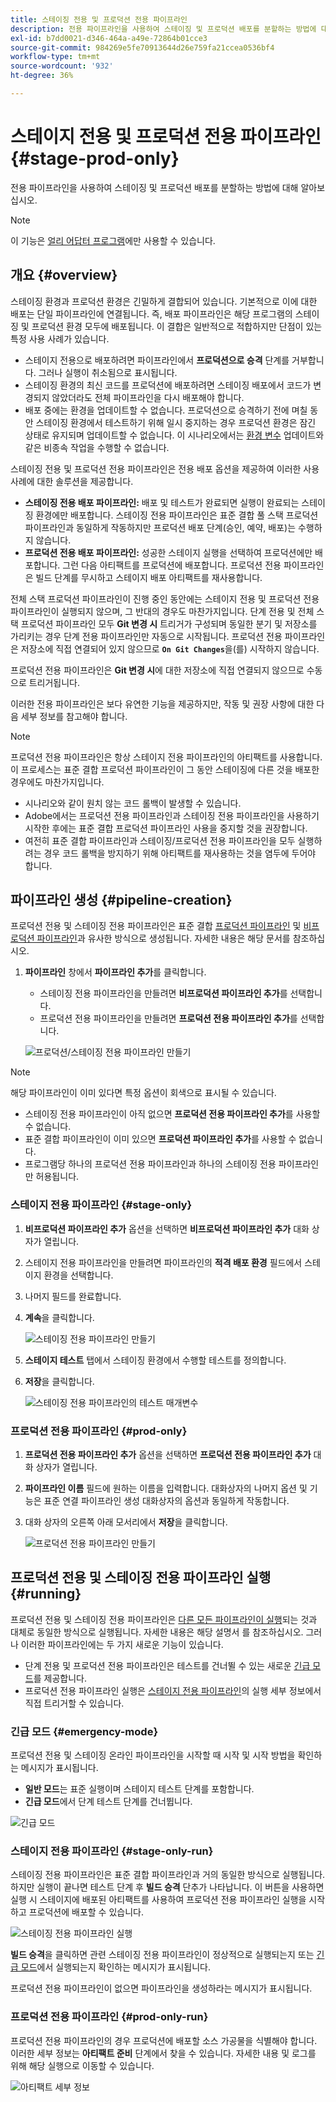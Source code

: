```yaml
---
title: 스테이징 전용 및 프로덕션 전용 파이프라인
description: 전용 파이프라인을 사용하여 스테이징 및 프로덕션 배포를 분할하는 방법에 대해 알아보십시오.
exl-id: b7dd0021-d346-464a-a49e-72864b01cce3
source-git-commit: 984269e5fe70913644d26e759fa21ccea0536bf4
workflow-type: tm+mt
source-wordcount: '932'
ht-degree: 36%

---
```


# 스테이지 전용 및 프로덕션 전용 파이프라인 {#stage-prod-only}

전용 파이프라인을 사용하여 스테이징 및 프로덕션 배포를 분할하는 방법에 대해 알아보십시오.

>[!NOTE]
>
>이 기능은 [얼리 어답터 프로그램](/help/release-notes/current.md#early-adoption)에만 사용할 수 있습니다.

## 개요 {#overview}

스테이징 환경과 프로덕션 환경은 긴밀하게 결합되어 있습니다. 기본적으로 이에 대한 배포는 단일 파이프라인에 연결됩니다. 즉, 배포 파이프라인은 해당 프로그램의 스테이징 및 프로덕션 환경 모두에 배포됩니다. 이 결합은 일반적으로 적합하지만 단점이 있는 특정 사용 사례가 있습니다.

* 스테이지 전용으로 배포하려면 파이프라인에서 **프로덕션으로 승격** 단계를 거부합니다. 그러나 실행이 취소됨으로 표시됩니다.
* 스테이징 환경의 최신 코드를 프로덕션에 배포하려면 스테이징 배포에서 코드가 변경되지 않았더라도 전체 파이프라인을 다시 배포해야 합니다.
* 배포 중에는 환경을 업데이트할 수 없습니다. 프로덕션으로 승격하기 전에 며칠 동안 스테이징 환경에서 테스트하기 위해 일시 중지하는 경우 프로덕션 환경은 잠긴 상태로 유지되며 업데이트할 수 없습니다. 이 시나리오에서는 [환경 변수](/help/getting-started/build-environment.md#environment-variables) 업데이트와 같은 비종속 작업을 수행할 수 없습니다.

스테이징 전용 및 프로덕션 전용 파이프라인은 전용 배포 옵션을 제공하여 이러한 사용 사례에 대한 솔루션을 제공합니다.

* **스테이징 전용 배포 파이프라인:** 배포 및 테스트가 완료되면 실행이 완료되는 스테이징 환경에만 배포합니다. 스테이징 전용 파이프라인은 표준 결합 풀 스택 프로덕션 파이프라인과 동일하게 작동하지만 프로덕션 배포 단계(승인, 예약, 배포)는 수행하지 않습니다.
* **프로덕션 전용 배포 파이프라인:** 성공한 스테이지 실행을 선택하여 프로덕션에만 배포합니다. 그런 다음 아티팩트를 프로덕션에 배포합니다. 프로덕션 전용 파이프라인은 빌드 단계를 무시하고 스테이지 배포 아티팩트를 재사용합니다.

전체 스택 프로덕션 파이프라인이 진행 중인 동안에는 스테이지 전용 및 프로덕션 전용 파이프라인이 실행되지 않으며, 그 반대의 경우도 마찬가지입니다. 단계 전용 및 전체 스택 프로덕션 파이프라인 모두 **Git 변경 시** 트리거가 구성되며 동일한 분기 및 저장소를 가리키는 경우 단계 전용 파이프라인만 자동으로 시작됩니다. 프로덕션 전용 파이프라인은 저장소에 직접 연결되어 있지 않으므로 **`On Git Changes`**&#x200B;을(를) 시작하지 않습니다.

프로덕션 전용 파이프라인은 **Git 변경 시**&#x200B;에 대한 저장소에 직접 연결되지 않으므로 수동으로 트리거됩니다.

이러한 전용 파이프라인은 보다 유연한 기능을 제공하지만, 작동 및 권장 사항에 대한 다음 세부 정보를 참고해야 합니다.

>[!NOTE]
>
>프로덕션 전용 파이프라인은 항상 스테이지 전용 파이프라인의 아티팩트를 사용합니다. 이 프로세스는 표준 결합 프로덕션 파이프라인이 그 동안 스테이징에 다른 것을 배포한 경우에도 마찬가지입니다.
>
>* 시나리오와 같이 원치 않는 코드 롤백이 발생할 수 있습니다.
>* Adobe에서는 프로덕션 전용 파이프라인과 스테이징 전용 파이프라인을 사용하기 시작한 후에는 표준 결합 프로덕션 파이프라인 사용을 중지할 것을 권장합니다.
>* 여전히 표준 결합 파이프라인과 스테이징/프로덕션 전용 파이프라인을 모두 실행하려는 경우 코드 롤백을 방지하기 위해 아티팩트를 재사용하는 것을 염두에 두어야 합니다.

## 파이프라인 생성 {#pipeline-creation}

프로덕션 전용 및 스테이징 전용 파이프라인은 표준 결합 [프로덕션 파이프라인](/help/using/production-pipelines.md) 및 [비프로덕션 파이프라인](/help/using/non-production-pipelines.md)과 유사한 방식으로 생성됩니다. 자세한 내용은 해당 문서를 참조하십시오.

1. **파이프라인** 창에서 **파이프라인 추가**&#x200B;를 클릭합니다.

   * 스테이징 전용 파이프라인을 만들려면 **비프로덕션 파이프라인 추가**&#x200B;를 선택합니다.
   * 프로덕션 전용 파이프라인을 만들려면 **프로덕션 전용 파이프라인 추가**&#x200B;를 선택합니다.

   ![프로덕션/스테이징 전용 파이프라인 만들기](/help/assets/configure-pipelines/prod-stage-pipelines.png)

>[!NOTE]
>
>해당 파이프라인이 이미 있다면 특정 옵션이 회색으로 표시될 수 있습니다.
>
>* 스테이징 전용 파이프라인이 아직 없으면 **프로덕션 전용 파이프라인 추가**&#x200B;를 사용할 수 없습니다.
>* 표준 결합 파이프라인이 이미 있으면 **프로덕션 파이프라인 추가**&#x200B;를 사용할 수 없습니다.
>* 프로그램당 하나의 프로덕션 전용 파이프라인과 하나의 스테이징 전용 파이프라인만 허용됩니다.

### 스테이지 전용 파이프라인 {#stage-only}

1. **비프로덕션 파이프라인 추가** 옵션을 선택하면 **비프로덕션 파이프라인 추가** 대화 상자가 열립니다.
1. 스테이지 전용 파이프라인을 만들려면 파이프라인의 **적격 배포 환경** 필드에서 스테이지 환경을 선택합니다.
1. 나머지 필드를 완료합니다.
1. **계속**&#x200B;을 클릭합니다.

   ![스테이징 전용 파이프라인 만들기](/help/assets/configure-pipelines/stage-only.png)

1. **스테이지 테스트** 탭에서 스테이징 환경에서 수행할 테스트를 정의합니다.
1. **저장**&#x200B;을 클릭합니다.

   ![스테이징 전용 파이프라인의 테스트 매개변수](/help/assets/configure-pipelines/stage-only-test.png)

### 프로덕션 전용 파이프라인 {#prod-only}

1. **프로덕션 전용 파이프라인 추가** 옵션을 선택하면 **프로덕션 전용 파이프라인 추가** 대화 상자가 열립니다.
1. **파이프라인 이름** 필드에 원하는 이름을 입력합니다. 대화상자의 나머지 옵션 및 기능은 표준 연결 파이프라인 생성 대화상자의 옵션과 동일하게 작동합니다.
1. 대화 상자의 오른쪽 아래 모서리에서 **저장**&#x200B;을 클릭합니다.

   ![프로덕션 전용 파이프라인 만들기](/help/assets/configure-pipelines/prod-only-pipeline.png)

## 프로덕션 전용 및 스테이징 전용 파이프라인 실행 {#running}

프로덕션 전용 및 스테이징 전용 파이프라인은 [다른 모든 파이프라인이 실행](/help/using/managing-pipelines.md#running-pipelines)되는 것과 대체로 동일한 방식으로 실행됩니다. 자세한 내용은 해당 설명서 를 참조하십시오. 그러나 이러한 파이프라인에는 두 가지 새로운 기능이 있습니다.

* 단계 전용 및 프로덕션 전용 파이프라인은 테스트를 건너뛸 수 있는 새로운 [긴급 모드](#emergency-mode)를 제공합니다.
* 프로덕션 전용 파이프라인 실행은 [스테이지 전용 파이프라인](#stage-only-run)의 실행 세부 정보에서 직접 트리거할 수 있습니다.

### 긴급 모드 {#emergency-mode}

프로덕션 전용 및 스테이징 온라인 파이프라인을 시작할 때 시작 및 시작 방법을 확인하는 메시지가 표시됩니다.

* **일반 모드**&#x200B;는 표준 실행이며 스테이지 테스트 단계를 포함합니다.
* **긴급 모드**&#x200B;에서 단계 테스트 단계를 건너뜁니다.

![긴급 모드](/help/assets/configure-pipelines/emergency-mode.png)

### 스테이지 전용 파이프라인 {#stage-only-run}

스테이징 전용 파이프라인은 표준 결합 파이프라인과 거의 동일한 방식으로 실행됩니다. 하지만 실행이 끝나면 테스트 단계 후 **빌드 승격** 단추가 나타납니다. 이 버튼을 사용하면 실행 시 스테이지에 배포된 아티팩트를 사용하여 프로덕션 전용 파이프라인 실행을 시작하고 프로덕션에 배포할 수 있습니다.

![스테이징 전용 파이프라인 실행](/help/assets/configure-pipelines/stage-only-pipeline-run.png)

**빌드 승격**&#x200B;을 클릭하면 관련 스테이징 전용 파이프라인이 정상적으로 실행되는지 또는 [긴급 모드](#emergency-mode)에서 실행되는지 확인하는 메시지가 표시됩니다.

프로덕션 전용 파이프라인이 없으면 파이프라인을 생성하라는 메시지가 표시됩니다.

### 프로덕션 전용 파이프라인 {#prod-only-run}

프로덕션 전용 파이프라인의 경우 프로덕션에 배포할 소스 가공물을 식별해야 합니다. 이러한 세부 정보는 **아티팩트 준비** 단계에서 찾을 수 있습니다. 자세한 내용 및 로그를 위해 해당 실행으로 이동할 수 있습니다.

![아티팩트 세부 정보](/help/assets/configure-pipelines/prod-only-pipeline-run.png)
